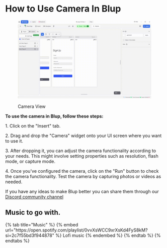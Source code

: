 # How to Use Camera In Blup

<figure><img src=".gitbook/assets/camera-view-.gif" alt="Camera View"><figcaption><p>Camera View</p></figcaption></figure>

**To use the camera in Blup, follow these steps:**

1\. Click on the "Insert" tab.

2\. Drag and drop the "Camera" widget onto your UI screen where you want to use it.

3\. After dropping it, you can adjust the camera functionality according to your needs. This might involve setting properties such as resolution, flash mode, or capture mode.

4\. Once you've configured the camera, click on the "Run" button to check the camera functionality.
Test the camera by capturing photos or videos as needed.


If you have any ideas to make Blup better you can share them through our [Discord community channel ](https://discord.com/channels/940632966093234176/965313562425823303)

## Music to go with.
 
<div class="container">
  {% tab title="Music" %}
  {% embed url="https://open.spotify.com/playlist/0vvXsWCC9xrXsKd4FyS8kM?si=2c7f55bd3f944878" %}
  Lofi music
  {% endembed %}
  {% endtab %}
  {% endtabs %}
</div>